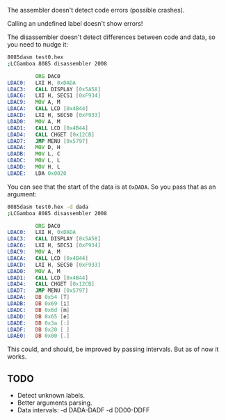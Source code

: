 The assembler doesn't detect code errors (possible crashes).

Calling an  undefined label doesn't show errors!

The disassembler doesn't detect differences between code and data, so you need to nudge it:

```bash
8085dasm test0.hex 
;LCGamboa 8085 disassembler 2008
```

```asm
         ORG DAC0
LDAC0:   LXI H, 0xDADA
LDAC3:   CALL DISPLAY [0x5A58]
LDAC6:   LXI H, SECS1 [0xF934]
LDAC9:   MOV A, M 
LDACA:   CALL LCD [0x4B44]
LDACD:   LXI H, SECS0 [0xF933]
LDAD0:   MOV A, M 
LDAD1:   CALL LCD [0x4B44]
LDAD4:   CALL CHGET [0x12CB]
LDAD7:   JMP MENU [0x5797]
LDADA:   MOV D, H 
LDADB:   MOV L, C 
LDADC:   MOV L, L 
LDADD:   MOV H, L 
LDADE:   LDA 0x0020
```

You can see that the start of the data is at `0xDADA`. So you pass that as an argument:

```bash
8085dasm test0.hex -d dada
;LCGamboa 8085 disassembler 2008
```

```asm
         ORG DAC0
LDAC0:   LXI H, 0xDADA
LDAC3:   CALL DISPLAY [0x5A58]
LDAC6:   LXI H, SECS1 [0xF934]
LDAC9:   MOV A, M 
LDACA:   CALL LCD [0x4B44]
LDACD:   LXI H, SECS0 [0xF933]
LDAD0:   MOV A, M 
LDAD1:   CALL LCD [0x4B44]
LDAD4:   CALL CHGET [0x12CB]
LDAD7:   JMP MENU [0x5797]
LDADA:   DB 0x54 [T]
LDADB:   DB 0x69 [i]
LDADC:   DB 0x6d [m]
LDADD:   DB 0x65 [e]
LDADE:   DB 0x3a [:]
LDADF:   DB 0x20 [ ]
LDAE0:   DB 0x00 [.]
```

This could, and should, be improved by passing intervals. But as of now it works.

## TODO

* Detect unknown labels.
* Better arguments parsing.
* Data intervals: -d DADA-DADF -d DD00-DDFF
